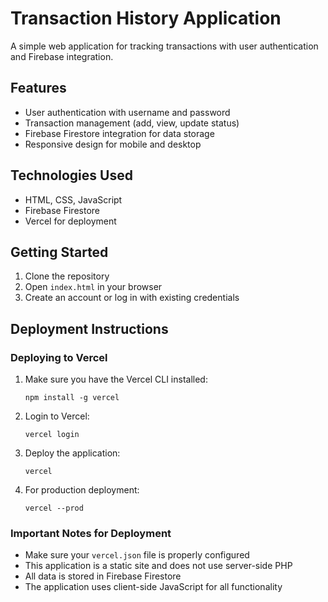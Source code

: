 # Transaction History Application

A simple web application for tracking transactions with user authentication and Firebase integration.

## Features

- User authentication with username and password
- Transaction management (add, view, update status)
- Firebase Firestore integration for data storage
- Responsive design for mobile and desktop

## Technologies Used

- HTML, CSS, JavaScript
- Firebase Firestore
- Vercel for deployment

## Getting Started

1. Clone the repository
2. Open `index.html` in your browser
3. Create an account or log in with existing credentials

## Deployment Instructions

### Deploying to Vercel

1. Make sure you have the Vercel CLI installed:
   ```
   npm install -g vercel
   ```

2. Login to Vercel:
   ```
   vercel login
   ```

3. Deploy the application:
   ```
   vercel
   ```

4. For production deployment:
   ```
   vercel --prod
   ```

### Important Notes for Deployment

- Make sure your `vercel.json` file is properly configured
- This application is a static site and does not use server-side PHP
- All data is stored in Firebase Firestore
- The application uses client-side JavaScript for all functionality

